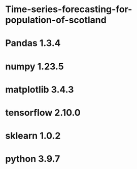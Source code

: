 # Time-series-forecasting-for-population-of-scotland
# Pandas 1.3.4
# numpy 1.23.5
# matplotlib 3.4.3
# tensorflow 2.10.0
# sklearn 1.0.2
# python 3.9.7

